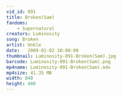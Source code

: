 ```yaml
---
vid_id: 091
title: Broken(Sam)
fandoms:
    - Supernatural
creators: Luminosity
song: Broken
artist: Unkle
date:   2009-01-02 10:00:00
thumbnail: Luminosity-091-Broken(Sam).jpg
barcode: Luminosity-091-Broken(Sam).png
mp4name: Luminosity-091-Broken(Sam).m4v
mp4size: 41.35 MB
width: 848
height: 480
---
```



